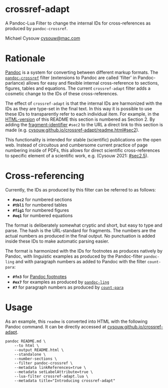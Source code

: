# crossref-adapt

A Pandoc-Lua Filter to change the internal IDs for cross-references as produced by `pandoc-crossref`.

Michael Cysouw <cysouw@mac.com>

# Rationale

[Pandoc](https:pandoc.org) is a system for converting between different markup formats. The [`pandoc-crossref`](https://github.com/lierdakil/pandoc-crossref) filter (extensions to Pandoc are called 'filter' in Pandoc-parlance) allows for easy and flexible internal cross-reference to sections, figures, tables and equations. The current `crossref-adapt` filter adds a cosmetic change to the IDs of these cross-references.

The effect of `crossref-adapt` is that the internal IDs are harmonized with the IDs as they are type-set in the final text. In this way it is possible to use these IDs to transparently refer to each individual item. For example, in the [HTML-version](https://cysouw.github.io/crossref-adapt/readme.html) of this README this section is numbered as Section 2. By adding the [fragment-identifier](https://en.wikipedia.org/wiki/URI_fragment) `#sec2` to the URL a direct link to this section is made (e.g. [cysouw.github.io/crossref-adapt/readme.html#sec2](https://cysouw.github.io/crossref-adapt/readme.html#sec2)).

This functionality is intended for stable (scientific) publications on the open web. Instead of circuitous and cumbersome current practice of page numbering inside of PDFs, this allows for direct scientific cross-references to specific element of a scientific work, e.g. (Cysouw 2021: [#sec2.5](https://cysouw.github.io/diathesis/#sec2.5)). 

# Cross-referencing

Currently, the IDs as produced by this filter can be referred to as follows:

- **`#sec2`** for numbered sections
- **`#tbl1`** for numbered tables
- **`#fig1`** for numbered figures
- **`#eq1`** for numbered equations

The format is deliberately somewhat cryptic and short, but easy to type and parse. The hash is the URL-standard for fragments. The numbers are the actual numbers as produced in the final output. No punctuation is added inside these IDs to make automatic parsing easier.

The format is harmonized with the IDs for footnotes as produces natively by Pandoc, with linguistic examples as produced by the Pandoc-filter `pandoc-ling` and with paragraph numbers as added to Pandoc with the filter `count-para`:

- **`#fn3`** for [Pandoc footnotes](https://pandoc.org/MANUAL.html#footnotes)
- **`#ex7`** for examples as produced by [`pandoc-ling`](https://github.com/cysouw/pandoc-ling)
- **`#7`** for paragraph numbers as produced by [`count-para`](https://github.com/cysouw/count-para)

# Usage

As an example, this `readme` is converted into HTML with the following Pandoc command. It can be directly accessed at [cysouw.github.io/crossref-adapt](https://cysouw.github.io/crossref-adapt/readme.html).

```
pandoc README.md \
    --to html \
    --output README.html \
    --standalone \
    --number-sections \
    --filter pandoc-crossref \
    --metadata linkReferences=true \
    --metadata setLabelAttribute=true \
    --lua-filter crossref-adapt.lua \
    --metadata title="Introducing crossref-adapt"
```
